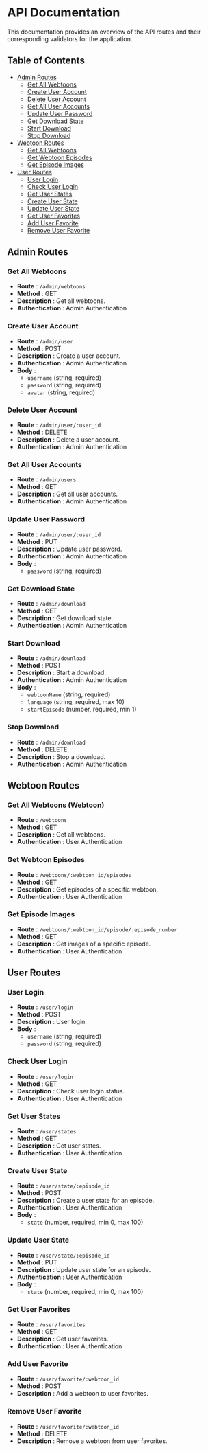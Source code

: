 # API Documentation

This documentation provides an overview of the API routes and their corresponding validators for the application.
## Table of Contents
- [Admin Routes](https://chat.openai.com/c/def8bf06-bf47-4eec-92c6-a19f7b1c212a#admin-routes)
  - [Get All Webtoons](https://chat.openai.com/c/def8bf06-bf47-4eec-92c6-a19f7b1c212a#get-all-webtoons)
  - [Create User Account](https://chat.openai.com/c/def8bf06-bf47-4eec-92c6-a19f7b1c212a#create-user-account)
  - [Delete User Account](https://chat.openai.com/c/def8bf06-bf47-4eec-92c6-a19f7b1c212a#delete-user-account)
  - [Get All User Accounts](https://chat.openai.com/c/def8bf06-bf47-4eec-92c6-a19f7b1c212a#get-all-user-accounts)
  - [Update User Password](https://chat.openai.com/c/def8bf06-bf47-4eec-92c6-a19f7b1c212a#update-user-password)
  - [Get Download State](https://chat.openai.com/c/def8bf06-bf47-4eec-92c6-a19f7b1c212a#get-download-state)
  - [Start Download](https://chat.openai.com/c/def8bf06-bf47-4eec-92c6-a19f7b1c212a#start-download)
  - [Stop Download](https://chat.openai.com/c/def8bf06-bf47-4eec-92c6-a19f7b1c212a#stop-download)
- [Webtoon Routes](https://chat.openai.com/c/def8bf06-bf47-4eec-92c6-a19f7b1c212a#webtoon-routes)
  - [Get All Webtoons](https://chat.openai.com/c/def8bf06-bf47-4eec-92c6-a19f7b1c212a#get-all-webtoons-webtoon)
  - [Get Webtoon Episodes](https://chat.openai.com/c/def8bf06-bf47-4eec-92c6-a19f7b1c212a#get-webtoon-episodes)
  - [Get Episode Images](https://chat.openai.com/c/def8bf06-bf47-4eec-92c6-a19f7b1c212a#get-episode-images)
- [User Routes](https://chat.openai.com/c/def8bf06-bf47-4eec-92c6-a19f7b1c212a#user-routes)
  - [User Login](https://chat.openai.com/c/def8bf06-bf47-4eec-92c6-a19f7b1c212a#user-login)
  - [Check User Login](https://chat.openai.com/c/def8bf06-bf47-4eec-92c6-a19f7b1c212a#check-user-login)
  - [Get User States](https://chat.openai.com/c/def8bf06-bf47-4eec-92c6-a19f7b1c212a#get-user-states)
  - [Create User State](https://chat.openai.com/c/def8bf06-bf47-4eec-92c6-a19f7b1c212a#create-user-state)
  - [Update User State](https://chat.openai.com/c/def8bf06-bf47-4eec-92c6-a19f7b1c212a#update-user-state)
  - [Get User Favorites](https://chat.openai.com/c/def8bf06-bf47-4eec-92c6-a19f7b1c212a#get-user-favorites)
  - [Add User Favorite](https://chat.openai.com/c/def8bf06-bf47-4eec-92c6-a19f7b1c212a#add-user-favorite)
  - [Remove User Favorite](https://chat.openai.com/c/def8bf06-bf47-4eec-92c6-a19f7b1c212a#remove-user-favorite)
## Admin Routes
### Get All Webtoons
- **Route** : `/admin/webtoons`
- **Method** : GET
- **Description** : Get all webtoons.
- **Authentication** : Admin Authentication
### Create User Account
- **Route** : `/admin/user`
- **Method** : POST
- **Description** : Create a user account.
- **Authentication** : Admin Authentication
- **Body** :
  - `username` (string, required)
  - `password` (string, required)
  - `avatar` (string, required)
### Delete User Account
- **Route** : `/admin/user/:user_id`
- **Method** : DELETE
- **Description** : Delete a user account.
- **Authentication** : Admin Authentication
### Get All User Accounts
- **Route** : `/admin/users`
- **Method** : GET
- **Description** : Get all user accounts.
- **Authentication** : Admin Authentication
### Update User Password
- **Route** : `/admin/user/:user_id`
- **Method** : PUT
- **Description** : Update user password.
- **Authentication** : Admin Authentication
- **Body** :
  - `password` (string, required)
### Get Download State
- **Route** : `/admin/download`
- **Method** : GET
- **Description** : Get download state.
- **Authentication** : Admin Authentication
### Start Download
- **Route** : `/admin/download`
- **Method** : POST
- **Description** : Start a download.
- **Authentication** : Admin Authentication
- **Body** :
  - `webtoonName` (string, required)
  - `language` (string, required, max 10)
  - `startEpisode` (number, required, min 1)
### Stop Download
- **Route** : `/admin/download`
- **Method** : DELETE
- **Description** : Stop a download.
- **Authentication** : Admin Authentication
## Webtoon Routes
### Get All Webtoons (Webtoon)
- **Route** : `/webtoons`
- **Method** : GET
- **Description** : Get all webtoons.
- **Authentication** : User Authentication
### Get Webtoon Episodes
- **Route** : `/webtoons/:webtoon_id/episodes`
- **Method** : GET
- **Description** : Get episodes of a specific webtoon.
- **Authentication** : User Authentication
### Get Episode Images
- **Route** : `/webtoons/:webtoon_id/episode/:episode_number`
- **Method** : GET
- **Description** : Get images of a specific episode.
- **Authentication** : User Authentication
## User Routes
### User Login
- **Route** : `/user/login`
- **Method** : POST
- **Description** : User login.
- **Body** :
  - `username` (string, required)
  - `password` (string, required)
### Check User Login
- **Route** : `/user/login`
- **Method** : GET
- **Description** : Check user login status.
- **Authentication** : User Authentication
### Get User States
- **Route** : `/user/states`
- **Method** : GET
- **Description** : Get user states.
- **Authentication** : User Authentication
### Create User State
- **Route** : `/user/state/:episode_id`
- **Method** : POST
- **Description** : Create a user state for an episode.
- **Authentication** : User Authentication
- **Body** :
  - `state` (number, required, min 0, max 100)
### Update User State
- **Route** : `/user/state/:episode_id`
- **Method** : PUT
- **Description** : Update user state for an episode.
- **Authentication** : User Authentication
- **Body** :
  - `state` (number, required, min 0, max 100)
### Get User Favorites
- **Route** : `/user/favorites`
- **Method** : GET
- **Description** : Get user favorites.
- **Authentication** : User Authentication
### Add User Favorite
- **Route** : `/user/favorite/:webtoon_id`
- **Method** : POST
- **Description** : Add a webtoon to user favorites.
### Remove User Favorite
- **Route** : `/user/favorite/:webtoon_id`
- **Method** : DELETE
- **Description** : Remove a webtoon from user favorites.
